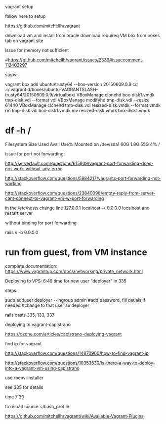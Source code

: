 vagrant setup

follow here to setup 

https://github.com/mitchellh/vagrant

download vm and install from oracle 
download requireq VM box from boxes tab on vagrant site

issue for memory not sufficient

#https://github.com/mitchellh/vagrant/issues/2339#issuecomment-112402297

steps: 

vagrant box add ubuntu/trusty64 --box-version 20150609.0.9
cd ~/.vagrant.d/boxes/ubuntu-VAGRANTSLASH-trusty64/20150609.0.9/virtualbox/
VBoxManage clonehd box-disk1.vmdk tmp-disk.vdi --format vdi
VBoxManage modifyhd tmp-disk.vdi --resize 61440
VBoxManage clonehd tmp-disk.vdi resized-disk.vmdk --format vmdk
rm tmp-disk.vdi box-disk1.vmdk
mv resized-disk.vmdk box-disk1.vmdk


# df -h /
Filesystem      Size  Used Avail Use% Mounted on
/dev/sda1        60G  1.8G   55G   4% /


issue for port not forwarding:

http://serverfault.com/questions/615809/vagrant-port-forwarding-does-not-work-without-any-error

http://stackoverflow.com/questions/5984217/vagrants-port-forwarding-not-working

http://stackoverflow.com/questions/23840098/empty-reply-from-server-cant-connect-to-vagrant-vm-w-port-forwarding



in the /etc/hosts change line 
127.0.0.1 localhost -> 0.0.0.0 localhost
and restart server


without binding for port forwarding

rails s -b 0.0.0.0
# run from guest, from VM instance



complete documentation:
https://www.vagrantup.com/docs/networking/private_network.html



Deploying to VPS:
6:49 time for new user "deployer" in 335

steps:

sudo adduser deployer --ingroup admin
#add password, fill detials if needed
#change to that user
su deployer


rails casts
335, 133, 337



deploying to vagrant-capistrano

https://dzone.com/articles/capistrano-deploying-vagrant



find ip for vagrant

http://stackoverflow.com/questions/14870900/how-to-find-vagrant-ip

http://stackoverflow.com/questions/10353530/is-there-a-way-to-deploy-into-a-vagrant-vm-using-capistrano


use rbenv-installer

see 335 for details

time 7:30

to reload 
source ~/bash_profile








https://github.com/mitchellh/vagrant/wiki/Available-Vagrant-Plugins



